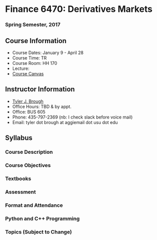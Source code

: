 # Finance 6470: Derivatives Markets 


### Spring Semester, 2017 


## Course Information

- Course Dates: January 9 - April 28
- Course Time: TR 
- Course Room: HH 170
- Lecture: 
- [Course Canvas](https://usu.instructure.com/courses/443614)



## Instructor Information

- [Tyler J. Brough](http://tylerbrough.com)
- Office Hours: TBD & by appt.
- Office: BUS 605
- Phone: 435-797-2369 (nb: I check slack before voice mail)
- Email: tyler dot brough at aggiemail dot usu dot edu


## Syllabus


### Course Description


### Course Objectives


### Textbooks


### Assessment 


### Format and Attendance


### Python and C++ Programming


### Topics (Subject to Change)



